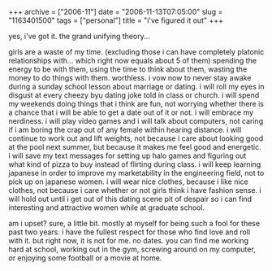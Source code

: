+++
archive = ["2006-11"]
date = "2006-11-13T07:05:00"
slug = "1163401500"
tags = ["personal"]
title = "i've figured it out"
+++

yes, i've got it. the grand unifying theory...

girls are a waste of my time. (excluding those i can have completely
platonic relationships with... which right now equals about 5 of them)
spending the energy to be with them, using the time to think about them,
wasting the money to do things with them. worthless. i vow now to never
stay awake during a sunday school lesson about marriage or dating. i will
roll my eyes in disgust at every cheezy byu dating joke told in class or
church. i will spend my weekends doing things that i think are fun, not
worrying whether there is a chance that i will be able to get a date out
of it or not. i will embrace my nerdiness. i will play video games and
i will talk about computers, not caring if i am boring the crap out of any
female within hearing distance. i will continue to work out and lift
weights, not because i care about looking good at the pool next summer,
but because it makes me feel good and energetic. i will save my text
messages for setting up halo games and figuring out what kind of pizza to
buy instead of flirting during class. i will keep learning japanese in
order to improve my marketability in the engineering field, not to pick up
on japanese women. i will wear nice clothes, because i like nice clothes,
not because i care whether or not girls think i have fashion sense. i will
hold out until i get out of this dating scene pit of despair so i can find
interesting and attractive women while at graduate school.

am i upset? sure, a little bit. mostly at myself for being such a fool for
these past two years. i have the fullest respect for those who find love
and roll with it. but right now, it is not for me. no dates. you can find
me working hard at school, working out in the gym, screwing around on my
computer, or enjoying some football or a movie at home.


